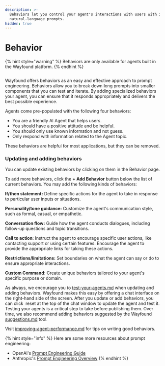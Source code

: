 ```yaml
---
description: >-
  Behaviors let you control your agent's interactions with users with intuitive,
  natural-language prompts.
hidden: true
---
```


# Behavior

{% hint style="warning" %}
Behaviors are only available for agents built in the Wayfound platform.
{% endhint %}

<div data-full-width="true"><figure><img src="../.gitbook/assets/Screenshot 2025-02-25 at 10.38.34 AM.png" alt=""><figcaption></figcaption></figure></div>

Wayfound offers behaviors as an easy and effective approach to prompt engineering. Behaviors allow you to break down long prompts into smaller components that you can test and iterate. By adding specialized behaviors your agent, you can ensure that it responds appropriately and delivers the best possible experience.

Agents come pre-populated with the following four behaviors:

* You are a friendly AI Agent that helps users.
* You should have a positive attitude and be helpful.
* You should only use known information and not guess.
* Only respond with information related to the Agent topic.

These behaviors are helpful for most applications, but they can be removed.

### Updating and adding behaviors

You can update existing behaviors by clicking on them in the Behavior page.

To add more behaviors, click the **+ Add Behavior** button below the list of current behaviors. You may add the following kinds of behaviors:

<img src="../.gitbook/assets/Screenshot 2024-09-19 at 10.01.55 AM.png" alt="" data-size="line">**If/then statement:** Define specific actions for the agent to take in response to particular user inputs or situations.

<img src="../.gitbook/assets/Screenshot 2024-09-19 at 10.02.00 AM.png" alt="" data-size="line">**Personality/tone guidance:** Customize the agent's communication style, such as formal, casual, or empathetic.

<img src="../.gitbook/assets/Screenshot 2024-09-19 at 10.02.05 AM.png" alt="" data-size="line">**Conversation flow:** Guide how the agent conducts dialogues, including follow-up questions and topic transitions.

<img src="../.gitbook/assets/Screenshot 2024-09-19 at 10.02.10 AM.png" alt="" data-size="line">**Call to action:** Instruct the agent to encourage specific user actions, like contacting support or using certain features. Encourage the agent to provide the appropriate links for taking these actions.

<img src="../.gitbook/assets/Screenshot 2024-09-19 at 10.02.17 AM.png" alt="" data-size="line">**Restrictions/limitations:** Set boundaries on what the agent can say or do to ensure appropriate interactions.

<img src="../.gitbook/assets/Screenshot 2024-09-19 at 10.02.22 AM.png" alt="" data-size="line">**Custom Command:** Create unique behaviors tailored to your agent's specific purpose or domain.

As always, we encourage you to [test-your-agents.md](test-your-agents.md "mention") when updating and adding behaviors. Wayfound makes this easy by offering a chat interface on the right-hand side of the screen. After you update or add behaviors, you can click <img src="../.gitbook/assets/Screenshot 2024-09-18 at 2.42.38 PM.png" alt="" data-size="line"> reset at the top of the chat window to update the agent and test it. Testing your agents is a critical step to take before publishing them. Over time, we also recommend adding behaviors suggested by the Wayfound [suggestions.md](../sessions/suggestions.md "mention") tool.

Visit [improving-agent-performance.md](../improving-agent-performance.md "mention") for tips on writing good behaviors.

{% hint style="info" %}
Here are some more resources about prompt engineering:

* OpenAI's [Prompt Engineering Guide](https://platform.openai.com/docs/guides/prompt-engineering)
* Anthropic's [Prompt Engineering Overview](https://docs.anthropic.com/en/docs/build-with-claude/prompt-engineering/overview)
{% endhint %}
